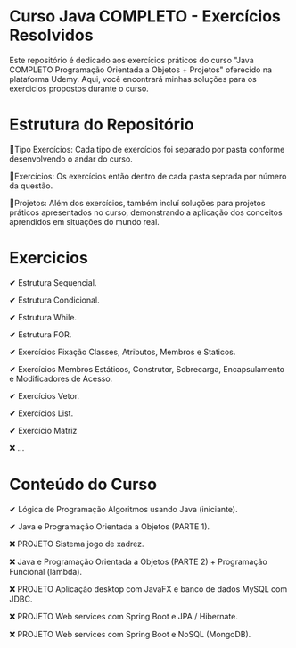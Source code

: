 # Curso Java COMPLETO - Exercícios Resolvidos
Este repositório é dedicado aos exercícios práticos do curso "Java COMPLETO Programação Orientada a Objetos + Projetos" oferecido na plataforma Udemy. Aqui, você encontrará minhas soluções para os exercicios propostos durante o curso.

# Estrutura do Repositório
💠Tipo Exercícios: Cada tipo de exercícios foi separado por pasta conforme desenvolvendo o andar do curso.

💠Exercícios: Os exercícios então dentro de cada pasta seprada por número da questão.

💠Projetos: Além dos exercícios, também incluí soluções para projetos práticos apresentados no curso, demonstrando a aplicação dos conceitos aprendidos em situações do mundo real.

# Exercicios
✔ Estrutura Sequencial.

✔ Estrutura Condicional.

✔ Estrutura While.

✔ Estrutura FOR.

✔ Exercícios Fixação Classes, Atributos, Membros e Staticos.

✔ Exercícios Membros Estáticos, Construtor, Sobrecarga, Encapsulamento e Modificadores de Acesso.

✔ Exercícios Vetor.

✔ Exercícios List.

✔ Exercício Matriz

❌ ...

# Conteúdo do Curso
✔ Lógica de Programação Algoritmos usando Java (iniciante).

✔  Java e Programação Orientada a Objetos (PARTE 1).

❌ PROJETO Sistema jogo de xadrez.

❌ Java e Programação Orientada a Objetos (PARTE 2) + Programação Funcional (lambda).

❌ PROJETO Aplicação desktop com JavaFX e banco de dados MySQL com JDBC.

❌ PROJETO Web services com Spring Boot e JPA / Hibernate.

❌ PROJETO Web services com Spring Boot e NoSQL (MongoDB).
